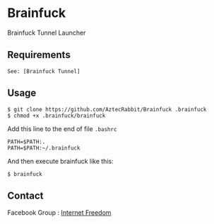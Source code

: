 # Brainfuck

Brainfuck Tunnel Launcher


Requirements
------------

    See: [Brainfuck Tunnel]


Usage
-----

    $ git clone https://github.com/AztecRabbit/Brainfuck .brainfuck
    $ chmod +x .brainfuck/brainfuck

Add this line to the end of file `.bashrc`

    PATH=$PATH:.
    PATH=$PATH:~/.brainfuck

And then execute brainfuck like this:

    $ brainfuck


Contact
-------

Facebook Group : [Internet Freedom]


[Brainfuck Tunnel]: https://github.com/AztecRabbit/Brainfuck-Tunnel
[Internet Freedom]: https://www.facebook.com/groups/171888786834544/
